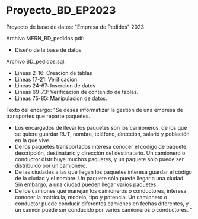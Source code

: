 # Proyecto_BD_EP2023
Proyecto de base de datos: "Empresa de Pedidos" 2023

Archivo MERN_BD_pedidos.pdf:
- Diseño de la base de datos.

Archivo BD_pedidos.sql:
- Lineas 2-16:   Creacion de tablas
- Lineas 17-21:  Verificacion
- Lineas 24-67:  Insercion de datos
- Lineas 69-73:  Verificacion de contenido de tablas.
- Lineas 75-85:  Manipulacion de datos.

Texto del encargo:
"Se desea informatizar la gestión de una empresa de transportes que reparte paquetes. 
- Los encargados de llevar los paquetes son los camioneros, de los que se quiere guardar RUT, nombre, teléfono, dirección, salario y población en la que vive. 
- De los paquetes transportados interesa conocer el código de paquete, descripción, destinatario y dirección del destinatario. Un camionero o conductor distribuye muchos paquetes, y un paquete sólo puede ser distribuido por un camionero. 
- De las ciudades a las que llegan los paquetes interesa guardar el código de la ciudad y el nombre. Un paquete sólo puede llegar a una ciudad. Sin embargo, a una ciudad pueden llegar varios paquetes. 
- De los camiones que manejan los camioneros o conductores, interesa conocer la matrícula, modelo, tipo y potencia. Un camionero o conductor puede conducir diferentes camiones en fechas diferentes, y un camión puede ser conducido por  varios camioneros o conductores. "
